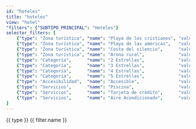 ```yaml
---
id: "hoteles"
title: "hoteles"
view: "hotel"
"filters": {"SUBTIPO_PRINCIPAL": "Hoteles"}
selector_filters: [
    {"type": "Zona turística", "name": "Playa de los cristianos", "value":{"VALORESINDICADORESLISTA": regexp("/.*Playa de Los Cristianos.*/")}            },
    {"type": "Zona turística", "name": "Playa de las américas",   "value":{"VALORESINDICADORESLISTA": regexp("/.*Playa de Las Américas.*/")}              },
    {"type": "Zona turística", "name": "Costa del silencio",      "value":{"VALORESINDICADORESLISTA": regexp("/.*Costa del Silencio.*/")}                 },
    {"type": "Zona turística", "name": "Arona rural",             "value":{"VALORESINDICADORESLISTA": regexp("/.*Arona Rural.*/")}                        },
    {"type": "Categoría",      "name": "2 Estrellas",             "value":{"VALORESINDICADORESLISTA": regexp("/.*2 estrellas.*/")}                        },
    {"type": "Categoría",      "name": "3 Estrellas",             "value":{"VALORESINDICADORESLISTA": regexp("/.*3 estrellas.*/")}                        },
    {"type": "Categoría",      "name": "4 Estrellas",             "value":{"VALORESINDICADORESLISTA": regexp("/.*4 estrellas.*/")}                        },
    {"type": "Categoría",      "name": "5 Estrellas",             "value":{"VALORESINDICADORESLISTA": regexp("/.*5 estrellas.*/")}                        },
    {"type": "Accesibilidad",  "name": "Accesible",               "value":{"VALORESINDICADORESLISTA": regexp("/.*Accesible.*/")}                          },
    {"type": "Servicios",      "name": "Piscina",                 "value":{"VALORESINDICADORESLISTA": regexp("/.*Piscina.*/")}                            },
    {"type": "Servicios",      "name": "Tarjeta de crédito",      "value":{"VALORESINDICADORESLISTA": regexp("/.*Admite pago por tarjeta de crédito.*/")} },
    {"type": "Servicios",      "name": "Aire Acondicionado",      "value":{"VALORESINDICADORESLISTA": regexp("/.*Aire Acondicionado.*/")}                 }
]
---
```

<app-tab-bar></app-tab-bar>
<app-paginator-browser>
    <div flex="100" layout="row" layout-wrap layout-align="center">
        <md-menu ng-repeat="(type, filters) in node.selector_filters | groupBy: 'type'">
            <md-button ng-click="$mdMenu.open($event)">{{ type }}</md-button>
            <md-menu-content width="4">
                <md-menu-item ng-repeat="filter in filters">
                    <md-button ng-class="{'md-primary': filter.active}" ng-click="toggle_filter('$and', filter.value); filter.active = !filter.active" ng-init="filter.active = filter.active === undefined ? false : filter.active">{{ filter.name }}</md-button>
                </md-menu-item>
            </md-menu-content>
        </md-menu>
    </div>
    <div flex="100" flex-gt-sm="50" ng-class="{'end': $last}" ng-repeat="card in elements()">
        <app-card-standard item="card" prefix="node.href"></app-card-standard>
    </div>
</app-paginator-browser>
